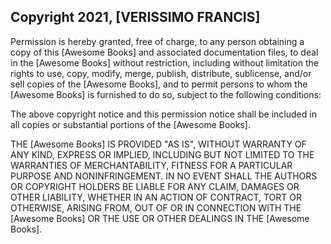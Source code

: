 ## Copyright 2021, [VERISSIMO FRANCIS]

Permission is hereby granted, free of charge, to any person obtaining a copy of this [Awesome Books] and associated documentation files, to deal in the [Awesome Books] without restriction, including without limitation the rights to use, copy, modify, merge, publish, distribute, sublicense, and/or sell copies of the [Awesome Books], and to permit persons to whom the [Awesome Books] is furnished to do so, subject to the following conditions:

The above copyright notice and this permission notice shall be included in all copies or substantial portions of the [Awesome Books].

THE [Awesome Books] IS PROVIDED "AS IS", WITHOUT WARRANTY OF ANY KIND, EXPRESS OR IMPLIED, INCLUDING BUT NOT LIMITED TO THE WARRANTIES OF MERCHANTABILITY, FITNESS FOR A PARTICULAR PURPOSE AND NONINFRINGEMENT. IN NO EVENT SHALL THE AUTHORS OR COPYRIGHT HOLDERS BE LIABLE FOR ANY CLAIM, DAMAGES OR OTHER LIABILITY, WHETHER IN AN ACTION OF CONTRACT, TORT OR OTHERWISE, ARISING FROM, OUT OF OR IN CONNECTION WITH THE [Awesome Books] OR THE USE OR OTHER DEALINGS IN THE [Awesome Books].
